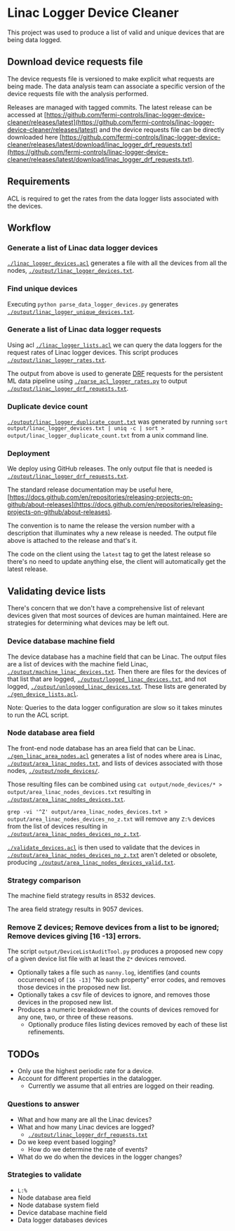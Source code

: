# Linac Logger Device Cleaner

This project was used to produce a list of valid and unique devices that are being data logged.

## Download device requests file

The device requests file is versioned to make explicit what requests are being made. The data analysis team can associate a specific version of the device requests file with the analysis performed.

Releases are managed with tagged commits. The latest release can be accessed at [https://github.com/fermi-controls/linac-logger-device-cleaner/releases/latest](https://github.com/fermi-controls/linac-logger-device-cleaner/releases/latest) and the device requests file can be directly downloaded here [https://github.com/fermi-controls/linac-logger-device-cleaner/releases/latest/download/linac_logger_drf_requests.txt](https://github.com/fermi-controls/linac-logger-device-cleaner/releases/latest/download/linac_logger_drf_requests.txt).

## Requirements

ACL is required to get the rates from the data logger lists associated with the devices.

## Workflow

### Generate a list of Linac data logger devices

[`./linac_logger_devices.acl`](./linac_logger_devices.acl) generates a file with all the devices from all the nodes, [`./output/linac_logger_devices.txt`](./output/linac_logger_devices.txt).

### Find unique devices

Executing `python parse_data_logger_devices.py` generates [`./output/linac_logger_unique_devices.txt`](./output/linac_logger_unique_devices.txt).

### Generate a list of Linac data logger requests

Using acl [`./linac_logger_lists.acl`](./linac_logger_lists.acl) we can query the data loggers for the request rates of Linac logger devices. This script produces [`./output/linac_logger_rates.txt`](./output/linac_logger_rates.txt).

The output from above is used to generate [DRF](https://www-bd.fnal.gov/controls/public/drf2/) requests for the persistent ML data pipeline using [`./parse_acl_logger_rates.py`](./parse_acl_logger_rates.py) to output [`./output/linac_logger_drf_requests.txt`](./output/linac_logger_drf_requests.txt).

### Duplicate device count

[`./output/linac_logger_duplicate_count.txt`](./output/linac_logger_duplicate_count.txt) was generated by running `sort output/linac_logger_devices.txt | uniq -c | sort > output/linac_logger_duplicate_count.txt` from a unix command line.

### Deployment

We deploy using GitHub releases. The only output file that is needed is [`./output/linac_logger_drf_requests.txt`](./output/linac_logger_drf_requests.txt).

The standard release documentation may be useful here, [https://docs.github.com/en/repositories/releasing-projects-on-github/about-releases](https://docs.github.com/en/repositories/releasing-projects-on-github/about-releases).

The convention is to name the release the version number with a description that illuminates why a new release is needed. The output file above is attached to the release and that's it.

The code on the client using the `latest` tag to get the latest release so there's no need to update anything else, the client will automatically get the latest release.

## Validating device lists

There's concern that we don't have a comprehensive list of relevant devices given that most sources of devices are human maintained. Here are strategies for determining what devices may be left out.

### Device database machine field

The device database has a machine field that can be Linac. The output files are a list of devices with the machine field Linac, [`./output/machine_linac_devices.txt`](./output/machine_linac_devices.txt). Then there are files for the devices of that list that are logged, [`./output/logged_linac_devices.txt`](./output/logged_linac_devices.txt), and not logged, [`./output/unlogged_linac_devices.txt`](./output/unlogged_linac_devices.txt). These lists are generated by [`./gen_device_lists.acl`](./gen_device_lists.acl).

Note: Queries to the data logger configuration are slow so it takes minutes to run the ACL script.

### Node database area field

The front-end node database has an area field that can be Linac. [`./gen_linac_area_nodes.acl`](./gen_linac_area_nodes.acl) generates a list of nodes where area is Linac, [`./output/area_linac_nodes.txt`](./output/area_linac_nodes.txt), and lists of devices associated with those nodes, [`./output/node_devices/`](./output/node_devices/).

Those resulting files can be combined using `cat output/node_devices/* > output/area_linac_nodes_devices.txt` resulting in [`./output/area_linac_nodes_devices.txt`](./output/area_linac_nodes_devices.txt).

`grep -vi '^Z' output/area_linac_nodes_devices.txt > output/area_linac_nodes_devices_no_z.txt` will remove any `Z:%` devices from the list of devices resulting in [`./output/area_linac_nodes_devices_no_z.txt`](./output/area_linac_nodes_devices_no_z.txt).

[`./validate_devices.acl`](./validate_devices.acl) is then used to validate that the devices in [`./output/area_linac_nodes_devices_no_z.txt`](./output/area_linac_nodes_devices_no_z.txt) aren't deleted or obsolete, producing [`./output/area_linac_nodes_devices_valid.txt`](./output/area_linac_nodes_devices_valid.txt).

### Strategy comparison

The machine field strategy results in 8532 devices.

The area field strategy results in 9057 devices.

### Remove Z devices; Remove devices from a list to be ignored; Remove devices giving [16 -13] errors.

The script `output/DeviceListAuditTool.py` produces a proposed new copy of a given device list file with at least the `Z*` devices removed.
- Optionally takes a file such as `nanny.log`, identifies (and counts occurrences) of `[16 -13]` "No such property" error codes, and removes those devices in the proposed new list.
- Optionally takes a csv file of devices to ignore, and removes those devices in the proposed new list.
- Produces a numeric breakdown of the counts of devices removed for any one, two, or three of these reasons.
  - Optionally produce files listing devices removed by each of these list refinements.

## TODOs

- Only use the highest periodic rate for a device.
- Account for different properties in the datalogger.
  - Currently we assume that all entries are logged on their reading.

### Questions to answer

- What and how many are all the Linac devices?
- What and how many Linac devices are logged?
  - [`./output/linac_logger_drf_requests.txt`](./output/linac_logger_drf_requests.txt)
- Do we keep event based logging?
  - How do we determine the rate of events?
- What do we do when the devices in the logger changes?

### Strategies to validate

- `L:%`
- Node database area field
- Node database system field
- Device database machine field
- Data logger databases devices
